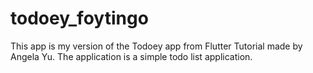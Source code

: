 # todoey_foytingo

This app is my version of the Todoey app from Flutter Tutorial made by Angela Yu. 
The application is a simple todo list application.

